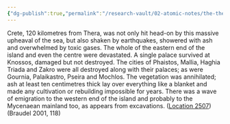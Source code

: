 ```yaml
---
{"dg-publish":true,"permalink":"/research-vault/02-atomic-notes/the-thera-eruption-also-decimated-crete-and-the-palace-centers-there/"}
---
```


Crete, 120 kilometres from Thera, was not only hit head-on by this massive upheaval of the sea, but also shaken by earthquakes, showered with ash and overwhelmed by toxic gases. The whole of the eastern end of the island and even the centre were devastated. A single palace survived at Knossos, damaged but not destroyed. The cities of Phaistos, Mallia, Haghia Triada and Zakro were all destroyed along with their palaces; as were Gournia, Palaikastro, Pseira and Mochlos. The vegetation was annihilated; ash at least ten centimetres thick lay over everything like a blanket and made any cultivation or rebuilding impossible for years. There was a wave of emigration to the western end of the island and probably to the Mycenaean mainland too, as appears from excavations. ([Location 2507](https://readwise.io/to_kindle?action=open&asin=B004FEFSCC&location=2507))(Braudel 2001, 118)